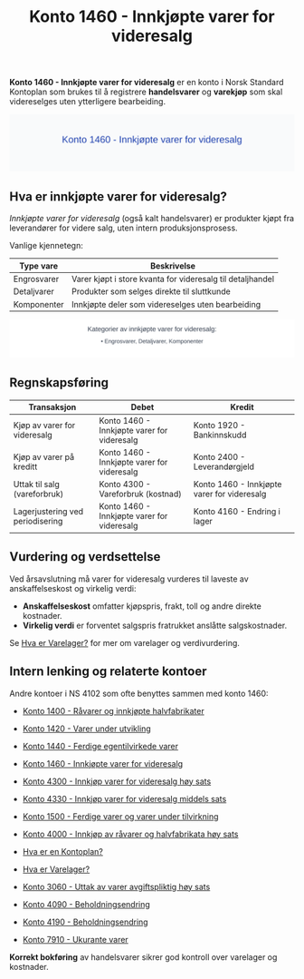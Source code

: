 ﻿---
title: "Konto 1460 - Innkjøpte varer for videresalg"
seoTitle: "Konto 1460 | Innkjøpte varer for videresalg | Kontoplan"
description: 'Konto 1460 - Innkjøpte varer for videresalg omfatter handelsvarer og varekjøp som skal selges videre uten bearbeiding. Les om lagerføring, vurdering og bokføring.'
summary: "Konto 1460 dekker innkjøpte varer for videresalg. Oppsummerer lagerføring, vurdering og typiske bokføringsposter."
---

**Konto 1460 - Innkjøpte varer for videresalg** er en konto i Norsk Standard Kontoplan som brukes til å registrere **handelsvarer** og **varekjøp** som skal videreselges uten ytterligere bearbeiding.

![Illustrasjon av konto 1460 Innkjøpte varer for videresalg](1460-innkjopte-varer-for-videresalg-image.svg)

## Hva er innkjøpte varer for videresalg?

*Innkjøpte varer for videresalg* (også kalt handelsvarer) er produkter kjøpt fra leverandører for videre salg, uten intern produksjonsprosess.

Vanlige kjennetegn:

| Type vare   | Beskrivelse                                                            |
|-------------|------------------------------------------------------------------------|
| Engrosvarer | Varer kjøpt i store kvanta for videresalg til detaljhandel               |
| Detaljvarer | Produkter som selges direkte til sluttkunde                              |
| Komponenter | Innkjøpte deler som videreselges uten bearbeiding                        |

![Kategorier av innkjøpte varer](1460-kategorier-innkjopte-varer.svg)

## Regnskapsføring

| Transaksjon                          | Debet                                            | Kredit                                    |
|--------------------------------------|--------------------------------------------------|-------------------------------------------|
| Kjøp av varer for videresalg         | Konto 1460 - Innkjøpte varer for videresalg       | Konto 1920 - Bankinnskudd                 |
| Kjøp av varer på kreditt             | Konto 1460 - Innkjøpte varer for videresalg       | Konto 2400 - Leverandørgjeld               |
| Uttak til salg (vareforbruk)         | Konto 4300 - Vareforbruk (kostnad)                | Konto 1460 - Innkjøpte varer for videresalg |
| Lagerjustering ved periodisering     | Konto 1460 - Innkjøpte varer for videresalg       | Konto 4160 - Endring i lager               |

## Vurdering og verdsettelse

Ved årsavslutning må varer for videresalg vurderes til laveste av anskaffelseskost og virkelig verdi:

* **Anskaffelseskost** omfatter kjøpspris, frakt, toll og andre direkte kostnader.
* **Virkelig verdi** er forventet salgspris fratrukket anslåtte salgskostnader.

Se [Hva er Varelager?](/blogs/regnskap/hva-er-varelager "Hva er Varelager? Komplett Guide til Lagerføring og Verdivurdering") for mer om varelager og verdivurdering.

## Intern lenking og relaterte kontoer

Andre kontoer i NS 4102 som ofte benyttes sammen med konto 1460:

* [Konto 1400 - Råvarer og innkjøpte halvfabrikater](/blogs/kontoplan/1400-raavarer-og-innkjopte-halvfabrikater "Konto 1400 - Råvarer og innkjøpte halvfabrikater")
* [Konto 1420 - Varer under utvikling](/blogs/kontoplan/1420-varer-under-utvikling "Konto 1420 - Varer under utvikling")
* [Konto 1440 - Ferdige egentilvirkede varer](/blogs/kontoplan/1440-ferdige-egentilvirkede-varer "Konto 1440 - Ferdige egentilvirkede varer")
* [Konto 1460 - Innkjøpte varer for videresalg](/blogs/kontoplan/1460-innkjopte-varer-for-videresalg "Konto 1460 - Innkjøpte varer for videresalg")
* [Konto 4300 - Innkjøp varer for videresalg høy sats](/blogs/kontoplan/4300-innkjop-varer-for-videresalg-hoy-sats "Konto 4300 - Innkjøp varer for videresalg høy sats")
* [Konto 4330 - Innkjøp varer for videresalg middels sats](/blogs/kontoplan/4330-innkjop-varer-for-videresalg-middels-sats "Konto 4330 - Innkjøp varer for videresalg middels sats")
* [Konto 1500 - Ferdige varer og varer under tilvirkning](/blogs/kontoplan/1500-ferdige-varer-og-varer-under-tilvirkning "Konto 1500 - Ferdige varer og varer under tilvirkning")
* [Konto 4000 - Innkjøp av råvarer og halvfabrikata høy sats](/blogs/kontoplan/4000-innkjop-av-raavarer-og-halvfabrikata-hoy-sats "Konto 4000 - Innkjøp av råvarer og halvfabrikata høy sats")
* [Hva er en Kontoplan?](/blogs/regnskap/hva-er-kontoplan "Hva er en Kontoplan? Komplett Guide til Kontoplaner i Norsk Regnskap")
* [Hva er Varelager?](/blogs/regnskap/hva-er-varelager "Hva er Varelager? Komplett Guide til Lagerføring og Verdivurdering")
* [Konto 3060 - Uttak av varer avgiftspliktig høy sats](/blogs/kontoplan/3060-uttak-av-varer-avgiftspliktig-hoy-sats "Konto 3060 - Uttak av varer avgiftspliktig høy sats")
* [Konto 4090 - Beholdningsendring](/blogs/kontoplan/4090-beholdningsendring "Konto 4090 - Beholdningsendring")

* [Konto 4190 - Beholdningsendring](/blogs/kontoplan/4190-beholdningsendring "Konto 4190 - Beholdningsendring")
* [Konto 7910 - Ukurante varer](/blogs/kontoplan/7910-ukurante-varer "Konto 7910 - Ukurante varer")

**Korrekt bokføring** av handelsvarer sikrer god kontroll over varelager og kostnader.






